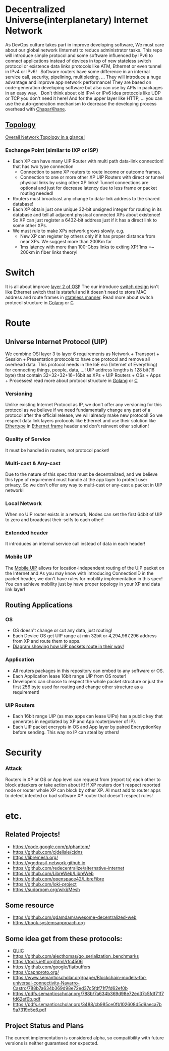 # Decentralized Universe(interplanetary) Internet Network
As DevOps culture takes part in improve developing software, We must care about our global network (Internet) to reduce administrator tasks. This repo will introduce simple protocol and some software influenced by IPv6 to connect applications instead of devices in top of new stateless switch protocol or existence data links protocols like ATM, Ethernet or even tunnel in IPv4 or IPv6!   
Software routers have some difference in an internal service call, security, pipelining, multiplexing, ... They will introduce a huge advantage and improve app network performance! They are based on code-generation developing software but also can use by APIs in packages in an easy way.   
Don't think about old IPv4 or IPv6 idea protocols like UDP or TCP you don't need it here! And for the upper layer like HTTP, ... you can use the auto-generation mechanism to decrease the developing process overhead with [ChaparKhane](https://github.com/sabzcity/ChaparKhane).

## [Topology](https://en.wikipedia.org/wiki/Network_topology)
[Overall Network Topology in a glance!](https://www.draw.io/?lightbox=1&highlight=0000ff&edit=_blank&layers=1&nav=1#R7V1Rc6M2F%2F01mWkfkkECJHhMnM12%2B7XTbXb32%2FYpgzG2abBxAcfJ%2FvpKgDBIwia2MCQmO7M2AgshHR0dXV1dLvTR4vlj5Kzmv4cTL7iA2uT5Qr%2B9gBBBDZAPmvKSpQCs61nKLPInedo24Yv%2Fw8sTtTx17U%2B8uHJhEoZB4q%2BqiW64XHpuUklzoijcVC%2BbhkH1ritn5gkJX1wnEFO%2F%2B5Nknqci09ie%2BMXzZ3N2a4Ds7MzYcR9nUbhe5je8gPo0%2FctOLxyWWf6k8dyZhJtSkv7hQh9FYZhk3xbPIy%2BgtcvqLfvdXc3ZouCRt0ya%2FGBm3d2Pkhfv%2F%2BB59vB1tTYvwf0lMPLmenKCtcceJC1u8sLqiORDmoMc3JBnWNFENwjXJNubzdxPvC8rx6WJGwIRkjZPFgE5AuSrWMS81E9elHjPpaS8yB%2B9cOEl0Qu5JD97qesazn6UQwzpKDvebNsL2jiv5Xm5rRDOL3VylMyK%2FLcVRb7kdSWvNwPtr6HSM4frJPCX3qjAq0YSp34QjMIgjNLLdQ9MTA%2FT%2Bkyi8NErnbER1h1EzswiZ%2BKTarv1I5KNHy7J%2BWUY0QfOf8XgCkvtsnie0X56tfSSTRg9xlesoVS0BKl5%2B8qstAXAls6SSs1hSFvD1o5vDBMKjfFl4yfuXGiSabhMShWraQiNRqQm6AP7pP9fB%2F6MVmoSrkqpvzljL%2Fgcxn5e5eMwScIFuSDgTrikIj2S942T51MkvBILo%2FRPhgVkWeBGL2GBnVuGS08dROKs%2FhRhhFR0FSGmLkMI0CQI0VUApEFvHaDREBqBs8rqQAk0TFglcoCh0RQapqkAGniAhjJorFxVsADYFEYVJiv3wQKrYAxrgIUyWNBcwock3KSlV4EPgKzqiIIN2YDCCKKiODQV8LAHeKjTGk5CJxOJ9zDxY1WaA5iWUZ0hICzgw5YpUhX4QNqAD2X4WMde9DD1Fun0XJHqAJzqsExxcDFaQwcQ0PGdVFHgxTFJvXbd7Mvn0CePOMDmQNhs8ip9mK%2FHqnBjmAYvSwws8opUllgK1CoyJbyCgoRWf0jBosXMmIb%2BXVMj0g3YfiXfZvln%2BpNxBVnsKprRZZbNNbkAGqtnMYs7f0xAAbXf%2FOUjy44UfszfgqRlBWPJHJpJzSdVbFXhkkOijK08ScAn3wEW%2FmSSMobMHpWa6LxJDt1WBhyL2fhKwGBmwjIukApGGWYx6ohjEY59dUMNtHVuHgMsiVRlFvIKMhQwBhZtYwMyjlEisbKxRLf4sUSmQlrTqLiBkX9Axms0qkqFqkNBaZxUo2LZDDcb0yf%2Bk1Q40LH8Mm9JqhzyxqyVH0yx7FMgplSBfHh2585y5m2FsvbTX59%2FrhUeueSJmtwRWbI7lrJOq6CxpKG554ucyGLH%2BQ8kK3YHLIdprO8yrADTlNlDDIlBRMUKjN3AHvLWurQbLhYPpJiPD96ELheXW%2FQfL0le8iZ11klIn4ncIJyFS0J%2FIWVDvuWhQY5JqaKXv%2BgDX9mAHf%2BdHpv08NlPsrMayg9LJ%2Bm1n73IJ61DOTKtNHoJn1aLqDhcRy5b4mZr7YkTzbxiHTtvtuyJdyBv32SnSCRzMCfxn6oL6zKo5fdgfbmQ1RDBK03HFvtncUAHheGP5Zo95nb2fFebt4lBNTeN2X1ZXlntCHml%2FaGojkZdBGiy8fZ1TAh28lK8cpYFO95%2B%2FEB%2BMAoXq3XiL2cl7ipfVqbF%2Bsw%2BLSlO5pRqY2dBP%2F76TOm2JtNvn%2BhZWmJa6Dtk%2FCzLtP7WNWWs3CKmpZiGUYowJ7hM%2FLRczmoVk2ucBZUjy3G82p%2Ft7ke%2FJ1RFNR8cHZXNb6EzIcUjOsdZunRMPC47Qjlz0rmJ1krp7djcXJfMhjOUHJfTp%2FBrmoV2dXW1J6N9hgFBedK%2FQXnKFlfcR26kQW1oDFD4b2wX5EQDRzGslAeDwtvpGIlR5PyuNEbuicOhPXcZU2SYMkzeQ8ewoMxBx0KStlOxmkpGaWWziUzhaI2slHvmCNKh52Bpnwo89d1Oh5hrPWRIfN2Ya2K57QyooukaGJCGbieZwdugavgzgWT63mKXq5ebbXY5qRjdO1VvLAx71jshZg3I%2BiaWzbuhgdvqnfULQlmdSprZzRBP2zCajX%2FSaAOnqq307efdrV4%2Bt8mfiZ5NJUHtclN0KCAGummwzqBzdCOKszbZRr0%2FdPfN1q4BqLDpZCYezbqosfHUwqNqz8mZoO%2F2HEsTlj0M8wgTDqqacFCLFhworrLe%2FfFRZmbZUl1qO3Em%2Fzh0MGWWk3BK22RJTQJ04eCVI5kpUkkxPa6OcJLprRKusfSq%2Bwy2bdmSJpTQjWXVQ6Yx20DR3DxKObZBUyxfWCtsfFJSljLx44TaZmgPCt926wDOpVqXOCK01zZ627oToP26s4EpVZrLB8dNIbFakf8pjdILxz79jHLBsl76%2F5IHe52RUTCP7rONHaxzAdqBPwFv6gWxiYV1S1vqm6vLli6ZTj4KgYZobLgjSmDj0Mv2mRmHBW65GJqyGqygzVbFWQUainUdiXERSmwcLO0YxNRsgmzgU%2FXWWrEVSVssWsLqoiVtcekCJU27fS4fvLxO6kqXLs2%2BSV2sG1dG1TyAETxc6kIDXUGOWzWTpGnbP70t8ftt9cefd%2FfRfeg%2F34am5z5tfiyJ%2Bm5gk2dgnAbe8zXdnJ3Ocyb511s3cOLYd1McO1EiJpfHuWp3mjieNXWl3cm1vPHOqfVrYGJKUGIqAsl203vepDbvvdMYINDgSBTzU%2FvW4dCAMhXCYcs8Zpl4djKMjI8UwqrMU8wptzdQMwzOeQJZ9qFY0xE3YJu8H1HrYGuwRa9T7tnC09KPwmcjtLE9zr1BG4Y82vDBaDNg52hr4OHWPrVdabgv7Gb2jd0Q5vEGDsYbFAIWWCfGG2rgnT0oq52WZqzzyko%2FEA9AUFbGieFgydb59tkyBpepjl2mdMDv%2FTmpy1QNlA4JhjJAqWMoFVPtXkFJnO8NgZd6FHgJQBvw1nhT6vvXWuilGuD0fe7Wf3UjTMCRfYxt0eZ2QiAg5Na6xjntFOs9ggIatkpQGJx8QfrJQcHm%2BQMoDgaFIB2OAwU%2FNUbw9KCQuZMPErbfEtYWY6cgXRI75cQa1oYDlt4clrDNb4roB5YOCakwYKlbLCG9n7xkCFga5tY9mltjXHXtACaQOcGeeGJtN7ATD3J5l1y2DJEOoH2wXsZiIFvTELJrXTA3sPkOsNjtzKUrhYWwqxOY6PSwOK2%2FzjuEhUw8HAELZAnZmWaLsKjxfBWts2e5z0WwsWJpVKXW9lIEGhiPr5ffN19HDrjXblYbDGtezqJ0gwXQdu2waBysRp7NrUfvHpHS%2FPAme6J18Rsh3s5TflsSUoli7yeflmEVOESEOtHLvvBkb%2FeBP9FbL%2BmOGQXx1%2FDOreXHbI%2FBRhtTSBqkoUIUyBJYAkAs2QSuM%2FPTMTyxBMD59Ufwy%2FzjN19bg6%2BP90%2F%2FXgJ2u%2FI7m8ioyR5869v%2FYZvKxcWV%2Bv9L9glIHdfY0d%2BlM8291mrURJp85weSpt3uReHEwV5XNvv7j8vps%2FUpGV1%2BX1z%2FD0S%2F%2Fulveba8y6Cmpg05PBqLi8Zh9nYWdLAU9NNSQCpaUHWy7fmtmQrkqGUOw%2B%2BaHw4jBHmFNScEswYRyglBenvI%2FBy7almN81k2X9265TiZfJyE4nibXXr0Uj7qcjg5Fj1ZkNYj0JP%2BlDys81K6YEWni%2FGOqSwEdtV5wMLcuyNFD1vD3PUL8iUrxaHT0901WRrv0tnmMOgpHfSEEU4C%2FB2DHhQGPcvCpzSQ14CngSX0BGTZxfBlNCYgvcvhq9HG67NvomPHiCObSFycHCi4dxTMR4XvBQGzde2uxKl91LSjNn7XGxWlkqBhNc3W8ZggrmsPhNM3wgEWt02uF4SDO54Nm0cRTg84whI5YpchsjuOkG0qUR8LtXG806YrKvJAutlbFLL3D%2BxfNdoZL3Vgw6Yuh1ltK5JfuujwDFjQ3%2B7okMXLHMy%2BDfmPvXVrv0bKvAU64z9W0GEdqJ%2FyiAbp5wjBxqB7gWRCybjJU8TW4yuv4YkTz1NGAPKeXu7nWxG0K%2Bzb%2Fu7amZsXBFwsCQvaV6WwaxqsZtl8O5Wtm6%2FJWJ3rVw0WRNv6NxoLNY2Jm75kQqvMuzSf6qqpH8X0qQLnJRUrpIMC2q4%2B9f%2BK2aVu3tXJdaTjO1HwwjL2HHceJvN6D7HII3LJGaepNON8MYNcYt5cmLcyqql9HXDKVjeO%2BzhLRzVZQPZaQqujwiJzosNc6h%2Bn3%2Brbo%2FsckGkIVjI05u9o1jL9GTir2N8%2BWvqoBTttU37xyrmM4zAgWuU6cr9sM%2FMXzsy7jlcZn6b9Moz8H4TsHdY7s4cPo4kXcYxZy3B5s%2BW1f1FseSj3zl3EUk%2BINEQkW6s8soeyMKBFSHHeZzKcTmOvnT6DOrZovTlFxbwqG5i5rU4VFSvooKh6qqgknjWa2bmgQg024Zy9oEKaMDk2TTWaCmNhc8WevNuWVUhcdeZlVcXeM4IX1xp9s2MqjcjHerVKPXtjOf0MMukNyyRUs5bbhkzi3557OpHUILjL2XOiLrwaR0OK5pmWJuxD3JN325yIRXHFc2Ixyxyo8Eyo0D4DKsSinXagQp4KuQ01toUU8SBnKdiTceskKNpeBxI8cxLEe2a974MELZHz3o7R7J25geHGfqe4W79TVtDBINdXg5zo86AzQ1t3BjkWWfRt%2Bpz2gB8kbqJ1izsnYgK72%2FHjFWJ79%2FhRGT2u8BsdPyT4QJ3ugSyKNIwUPR0pDHHpxmD6s8ORokEEx3Ofm%2FNvmgc6DZmmxBmGjy28J%2Be2Z%2BeWKDeH2fmZz86tGif3dzU7b%2FK6obOnQYyEAQwqWsEuvTK7Yd6tU%2BH%2BFeyBCs%2BNCs9h4VryjqOBCkVnnmrzmIalarkGvyrn1mlQ3GM20OC50yA%2BAxps8h6ec6dBTXhHn6pdIhjgV%2BXcNg1KXsAj%2BDOmAX%2B1W%2B%2FJd72BDc%2BGDe2aTZDviQ2Ld2B1s%2FrwGtY8g9VrFkK3QRCTGveyU61ZQckYOgQoGJZguglQABCzb%2FcoPIHdcVTaITyUEPSpEbN26xckefHasNrbo9VegO3q1KgXgQ%2FsjiPkD1wjMEgjroHdcs3gWdJzrtG5eWH3W4Kh9qajLr03qrFFqql5JX2NafdUgfwlNtZhgOo9auxTvQ9md0GHAaqnA5Rmc74dELU3QJHDKKSGm60BlD7b7%2BHEo1f8Bw%3D%3D)

### Exchange Point (similar to IXP or ISP)
- Each XP can have many UIP Router with multi path data-link connection! that has two type connection
    - Connection to same XP routers to route income or outcome frames.
    - Connection to one or more other XP UIP Routers with direct or tunnel physical links by using other XP links! Tunnel connections are optional and just for decrease latency due to less frame or packet routing needed!
- Routers must broadcast any change to data-link address to the shared database!
- Each XP obtain just one unique 32-bit unsigned integer for routing in its database and tell all adjacent physical connected XPs about existence! So XP can just register a 6432-bit address just if it has a direct link to some other XPs.
- We must rule to make XPs network grows slowly. e.g. 
    - New XP can register by others only if it has proper distance from near XPs. We suggest more than 200Km far
    - 1ms latency with more than 100-Gbps links to exiting XP! 1ms =~ 200km in fiber links theory!

# Switch
It is all about improve [layer 2 of OSI](https://en.wikipedia.org/wiki/Data_link_layer)! The our introduce [switch design](https://en.wikipedia.org/wiki/Stateless_protocol) isn't like Ethernet switch that is stateful and it doesn't need to store MAC address and route frames in [stateless manner](https://en.wikipedia.org/wiki/Connectionless_communication). Read more about switch protocol structure in [Golang](./switch-go/packet-structure.go) or [C](./switch-c/packet-structure.c)

# Route

## Universe Internet Protocol (UIP)
We combine OSI layer 3 to layer 6 requirements as Network + Transport + Session + Presentation protocols to have one protocol and remove all overhead data. This protocol needs in the IoE era (Internet of Everything) for connecting things, people, data, ...!
UIP address lengths is 128 bit(16 byte) that contain 32+32+32+16+16bit as XPs + UIP Routers + OSs + Apps + Processes! read more about protocol structure in [Golang](./UIP-go/packet-structure.go) or [C](./UIP-c/packet-structure.c)

### Versioning
Unlike existing Internet Protocol as IP, we don't offer any versioning for this protocol as we believe if we need fundamentally change any part of a protocol after the official release, we will already make new protocol! So we respect data link layers protocols like Ethernet and use their solution like [Ethertype](https://en.wikipedia.org/wiki/Ethertype) in [Ethernet frame](https://en.wikipedia.org/wiki/Ethernet_frame) header and don't reinvent other solution!

### Quality of Service
It must be handled in routers, not protocol packet!

### Multi-cast & Any-cast
Due to the nature of this spec that must be decentralized, and we believe this type of requirement must handle at the app layer to protect user privacy, So we don't offer any way to multi-cast or any-cast a packet in UIP network! 

### Local Network
When no UIP router exists in a network, Nodes can set the first 64bit of UIP to zero and broadcast their-selfs to each other!

### Extended header
It introduces an internal service call instead of data in each header!

### Mobile UIP
The [Mobile UIP](https://en.wikipedia.org/wiki/Mobile_IP) allows for location-independent routing of the UIP packet on the Internet and As you may know with introducing ConnectionID in the packet header, we don't have rules for mobility implementation in this spec! You can achieve mobility just by have proper topology in your XP and data link layer!

## Routing Applications

### OS
- OS doesn't change or cut any data, just routing!
- Each Device OS get UIP range at min 32bit or 4,294,967,296‬ address from XP and route them to apps.
- [Diagram showing how UIP packets route in their way!](https://www.draw.io/?lightbox=1&highlight=0000ff&edit=_blank&layers=1&nav=1#R7VrbctowEP0aZtqHdizfMI8JTdPMpE2mTKbNo7AV49ZYjhAB9%2Bu7RhK%2BCAhNjLmkLx5ptZJXZ492V4aO1R%2FPLxlOR19pQOKOaQTzjvWpY5qe68EzF2RC4JiGEIQsCoQIFYJB9IdIoVKbRgGZVBQ5pTGP0qrQp0lCfF6RYcborKr2QOPqW1McEk0w8HGsS39EAR9JqevYxcAXEoUj9Wrk9sTIGCttuZXJCAd0VhJZFx2rzyjlojWe90mcg6eAEfM%2BrxldWsZIwreZ4IgJTzieys1Ju3imdksC2LzsUsZHNKQJji8K6Tmj0yQg%2BYoG9EZ8HEMTQfMX4TyT%2FsNTTkFUrHBNaSr1dKvlRiZ0ynxph7SMYxYSqSXxzi0sTZM7vSR0TDjLQIGRGPPoqeo%2BLFkQLvUKnKAhoVoNm6nB9u2qryEHzk3zpp%2FFEQDEYKezUcTJIMWLTc3gdFQBGwokr4dLAfZ%2Fhwt8b6YcViFSHkQMmB3RBPoAUs6q9Sg%2BEcbJfCNCclTRMlNd2Z%2BVaS5loxLDlew1mHaPh4q2TkV3X1TsHQRsgBbLfubzPzqqe%2F9KSL2mIZVTb2kEhiw5b3lV0iNUI7OwSc6qOWZpxla%2BQnrcOCaOI7QTj5wxhrOSQpojPVnvMNutRSmrluOe0be6Rs2PwoKXetVe4VQ3BszOJylOoB3m7burW1D6DrEaEoEch5XLKko8ZHVJWQtBqDGGUb5BhhPwxLrF9puNcByFed8Hki1e1kR6qnu%2BzfyEVvn5QA%2BvOqmV02vtK0Upa0rInaWpzva7JHoEBdO4GcDjCvSMd4rt7%2FfN5wbo6xi1QGS3SV9rbZh6oItwWWDrPk6pGvgwWXDyDBQQSufFYDWwQQ%2BPc7zFEyR9cfvKUazHvcLlpWAm1qmEtJKe6Qktv7xqPf6JjZxu%2FOvaeySQuYpABxT%2FyrFOmbbr2rFXP9HdGtAiKDdROx7IVZ3MI16q86F3LxfbLjFZK5zV%2BDX%2BRWVlz9pYJj6rXytDX11WHsiFeBcOb%2FyyvBeHO6hhh%2Bu3w3IOradEx%2Bs57qorw9HXST1vn2nuMD6obHW41EGqHK7GP5tsjZz7T%2FxFhuEadvdNMNj2WmSwpV%2B3jjBxrOK2CsB7ThwIdTdmgucnNP0JyjqM2nwXLt9NJd%2B%2By12n4WrB01w%2B4IzgsR5Q7ZOMsaj%2Ba1W7QVYv1tbBf5pFmga%2Fa7YJv7E1%2FObbgL%2FdIln%2FFr6x1DtJF9SLvFZ%2FjdCj%2F%2F9P6jksLbpAv%2B78d8GOjwF0i%2F9GiaKp%2BIeZdfEX)

### Application
- All routers packages in this repository can embed to any software or OS.
- Each Application lease 16bit range UIP from OS router!
- Developers can choose to respect the whole packet structure or just the first 256 byte used for routing and change other structure as a requirement!

### UIP Routers
- Each 16bit range UIP (as max apps can lease UIPs) has a public key that generates in negotiated by XP and App router(owner of IP).
- Each UIP packet encrypts in OS and App layer by paired EncryptionKey before sending. This way no IP can steal by others!

# Security

### Attack
Routers in XP or OS or App level can request from (report to) each other to block attackers or take action about it! If XP routers don't respect reported node or router whole XP can block by other XP. AI must add to router apps to detect infected or bad software XP router that doesn't respect rules!

# etc.

## Related Projects!
- https://code.google.com/p/phantom/
- https://github.com/cjdelisle/cjdns
- https://libremesh.org/
- https://yggdrasil-network.github.io
- https://github.com/redecentralize/alternative-internet
- https://github.com/LibreWeb/LibreWeb
- https://github.com/openspace42/LibreFibre
- https://github.com/loki-project
- https://sudoroom.org/wiki/Mesh

## Some resource
- https://github.com/gdamdam/awesome-decentralized-web
- https://book.systemsapproach.org

## Some idea get from these protocols:
- [QUIC](https://en.wikipedia.org/wiki/QUIC)
- https://github.com/alecthomas/go_serialization_benchmarks
- https://tools.ietf.org/html/rfc4506
- https://github.com/google/flatbuffers
- https://capnproto.org/
- https://www.semanticscholar.org/paper/Blockchain-models-for-universal-connectivity-Navarro-Castro/788b7a634b369d98e72ed37c5fdf71f7fd62ef0b
- https://pdfs.semanticscholar.org/788b/7a634b369d98e72ed37c5fdf71f7fd62ef0b.pdf
- https://pdfs.semanticscholar.org/3488/cb985ce0fb102608d5d9aeca7b9a7319c5e6.pdf

## Project Status and Plans
The current implementation is considered alpha, so compatibility with future versions is neither guaranteed nor expected.
